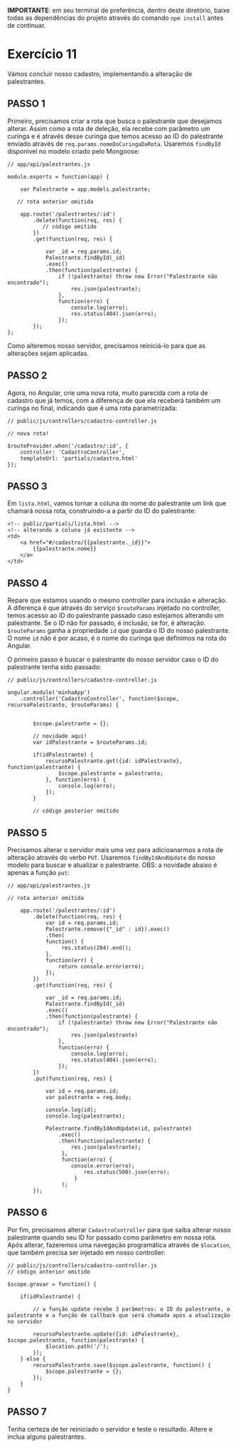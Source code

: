 **IMPORTANTE**: em seu terminal de preferência, dentro deste diretório, baixe todas as dependências do projeto através do comando `npm install` antes de continuar.

# Exercício 11

Vamos concluir nosso cadastro, implementando a alteração de palestrantes.

## PASSO 1

Primeiro, precisamos criar a rota que busca o palestrante que desejamos alterar. Assim como a rota de deleção, ela recebe com parâmetro um curinga e é através desse curinga que temos acesso ao ID do palestrante enviado através de `req.params.nomeDoCuringaDaRota`. Usaremos `findById` disponível no modelo criado pelo Mongoose:

```
// app/api/palestrantes.js

module.exports = function(app) {
    
    var Palestrante = app.models.palestrante;
    
   // rota anterior omitida

    app.route('/palestrantes/:id')
        .delete(function(req, res) {
           // código omitido
        })
        .get(function(req, res) {

            var _id = req.params.id;
            Palestrante.findById(_id)
            .exec()
            .then(function(palestrante) {
                if (!palestrante) throw new Error("Palestrante não encontrado");
                    res.json(palestrante);
                }, 
                function(erro) {
                    console.log(erro);
                    res.status(404).json(erro);
                });     
        });
};
```

Como alteremos nosso servidor, precisamos reiniciá-lo para que as alterações sejam aplicadas.

## PASSO 2

Agora, no Angular, crie uma nova rota, muito parecida com a rota de cadastro que já temos, com a diferença de que ela receberá também um curinga no final, indicando que é uma rota parametrizada:

```
// public/js/controllers/cadastro-controller.js

// nova rota!

$routeProvider.when('/cadastro/:id', {
    controller: 'CadastroController',
    templateUrl: 'partials/cadastro.html'
});
```

## PASSO 3

Em `lista.html`, vamos tornar a coluna do nome do palestrante um link que chamará nossa rota, construindo-a a partir do ID do palestrante:

```
<!-- public/partials/lista.html -->
<!-- alterando a coluna já existente -->
<td>
    <a href="#/cadastro/{{palestrante._id}}">
        {{palestrante.nome}}
    </a>
</td>
```

## PASSO 4

Repare que estamos usando o mesmo controller para inclusão e alteração. A diferença é que através do serviço `$routeParams` injetado no controller, temos acesso ao ID do palestrante passado caso estejamos alterando um palestrante. Se o ID não for passado, é inclusão, se for, é alteração. `$routeParams` ganha a propriedade `id` que guarda o ID do nosso palestrante. O nome `id` não é por acaso, é o nome do curinga que definimos na rota do Angular.

O primeiro passo é buscar o palestrante do nosso servidor caso o ID do palestrante tenha sido passado:


```
// public/js/controllers/cadastro-controller.js

angular.module('minhaApp')
    .controller('CadastroController', function($scope, recursoPalestrante, $routeParams) {


        $scope.palestrante = {};

        // novidade aqui!
        var idPalestrante = $routeParams.id;
        
        if(idPalestrante) {
            recursoPalestrante.get({id: idPalestrante}, function(palestrante) {
                $scope.palestrante = palestrante;
            }, function(erro) {
                console.log(erro);
            });
        }

        // código posterior omitido
```

## PASSO 5

Precisamos alterar o servidor mais uma vez para adicioanarmos a rota de alteração através do verbo `PUT`. Usaremos `findByIdAndUpdate` do nosso modelo para buscar e atualizar o palestrante. OBS: a novidade abaixo é apenas a função `put`:

```
// app/api/palestrantes.js

// rota anterior omitida

    app.route('/palestrantes/:id')
        .delete(function(req, res) {
            var id = req.params.id;
            Palestrante.remove({"_id" : id}).exec()
            .then(
            function() {
                 res.status(204).end(); 
            }, 
            function(err) {
                return console.error(erro);
            });
        })
        .get(function(req, res) {

            var _id = req.params.id;
            Palestrante.findById(_id)
            .exec()
            .then(function(palestrante) {
                if (!palestrante) throw new Error("Palestrante não encontrado");
                    res.json(palestrante)       
                }, 
                function(erro) {
                    console.log(erro);
                    res.status(404).json(erro);
                });     
        })
        .put(function(req, res) {

            var id = req.params.id;
            var palestrante = req.body;

            console.log(id);
            console.log(palestrante);

            Palestrante.findByIdAndUpdate(id, palestrante)
                .exec()
                .then(function(palestrante) {
                    res.json(palestrante);
                 }, 
                 function(erro) {
                    console.error(erro);
                        res.status(500).json(erro);
                     }
                 );
        });
```

## PASSO 6

Por fim, precisamos alterar `CadastroController` para que saiba alterar nosso palestrante quando seu ID for passado como parâmetro em nossa rota. Após alterar, fazeremos uma navegação programática através de `$location`, que também precisa ser injetado em nosso controller:

```
// public/js/controllers/cadastro-controller.js
// código anterior omitido

$scope.gravar = function() {

    if(idPalestrante) {
        
        // a função update recebe 3 parâmetros: o ID do palestrante, o palestrante e a função de callback que será chamada após a atualização no servidor

        recursoPalestrante.update({id: idPalestrante}, $scope.palestrante, function(palestrante) {
            $location.path('/');
        });
    } else {
        recursoPalestrante.save($scope.palestrante, function() {
            $scope.palestrante = {};
        });
    }
}
```

## PASSO 7
Tenha certeza de ter reiniciado o servidor e teste o resultado. Altere e inclua alguns palestrantes.